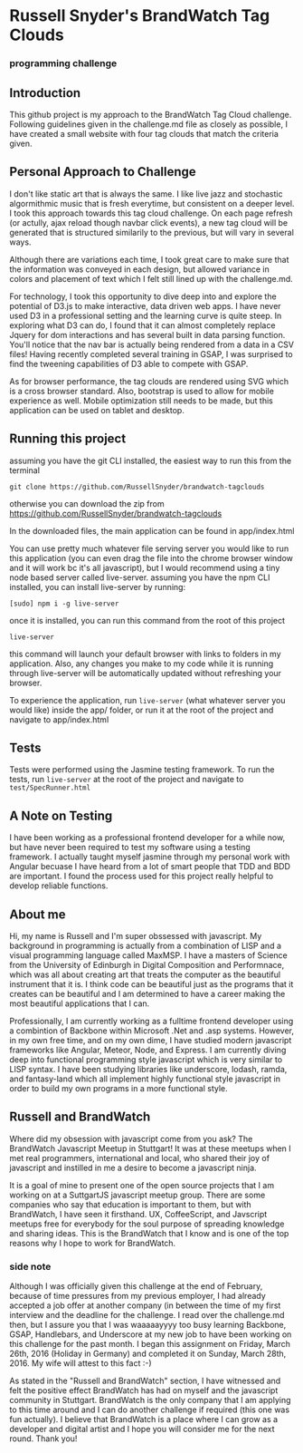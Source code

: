 # Russell Snyder's BrandWatch Tag Clouds
### programming challenge 

## Introduction

This github project is my approach to the BrandWatch Tag Cloud challenge.  Following guidelines given in the challenge.md file as closely as possible, I have created a small website with four tag clouds that match the criteria given.  

## Personal Approach to Challenge

I don't like static art that is always the same.  I like live jazz and stochastic algormithmic music that is fresh everytime, but consistent on a deeper level.  I took this approach towards this tag cloud challenge.  On each page refresh (or actully, ajax reload though navbar click events), a new tag cloud will be generated that is structured similarily to the previous, but will vary in several ways.

Although there are variations each time, I took great care to make sure that the information was conveyed in each design, but allowed variance in colors and placement of text which I felt still lined up with the challenge.md.

For technology, I took this opportunity to dive deep into and explore the potential of D3.js to make interactive, data driven web apps.  I have never used D3 in a professional setting and the learning curve is quite steep.  In exploring what D3 can do, I found that it can almost completely replace Jquery for dom interactions and has several built in data parsing function.  You'll notice that the nav bar is actually being rendered from a data in a CSV files!  Having recently completed several training in GSAP, I was surprised to find the tweening capabilities of D3 able to compete with GSAP. 

As for browser performance, the tag clouds are rendered using SVG which is a cross browser standard.  Also, bootstrap is used to allow for mobile experience as well.  Mobile optimization still needs to be made, but this application can be used on tablet and desktop. 

## Running this project

assuming you have the git CLI installed, the easiest way to run this from the terminal

`git clone https://github.com/RussellSnyder/brandwatch-tagclouds`

otherwise you can download the zip from https://github.com/RussellSnyder/brandwatch-tagclouds

In the downloaded files, the main application can be found in app/index.html

You can use pretty much whatever file serving server you would like to run this application (you can even drag the file into the chrome browser window and it will work bc it's all javascript), but I would recommend using a tiny node based server called live-server.  assuming you have the npm CLI installed, you can install live-server by running: 

`[sudo] npm i -g live-server`

once it is installed, you can run this command from the root of this project  

`live-server`

this command will launch your default browser with links to folders in my application.  Also, any changes you make to my code while it is running through live-server will be automatically updated without refreshing your browser.  

To experience the application, run `live-server` (what whatever server you would like) inside the app/ folder, or run it at the root of the project and navigate to app/index.html

## Tests ##

Tests were performed using the Jasmine testing framework. To run the tests, run `live-server` at the root of the project and navigate to `test/SpecRunner.html`   

## A Note on Testing 

I have been working as a professional frontend developer for a while now, but have never been required to test my software using a testing framework.  I actually taught myself jasmine through my personal work with Angular becuase I have heard from a lot of smart people that TDD and BDD are important.  I found the process used for this project really helpful to develop reliable functions. 

## About me

Hi, my name is Russell and I'm super obssessed with javascript.  My background in programming is actually from a combination of LISP and a visual programming language called MaxMSP.  I have a masters of Science from the University of Edinburgh in Digital Composition and Performnace, which was all about creating art that treats the computer as the beautiful instrument that it is.  I think code can be beautiful just as the programs that it creates can be beautiful and I am determined to have a career making the most beautiful applications that I can. 

Professionally, I am currently working as a fulltime frontend developer using a combintion of Backbone within Microsoft .Net and .asp systems.  However, in my own free time, and on my own dime, I have studied modern javascript frameworks like Angular, Meteor, Node, and Express.  I am currently diving deep into functional programming style javascript which is very similar to LISP syntax.  I have been studying libraries like underscore, lodash, ramda, and fantasy-land which all implement highly functional style javascript in order to build my own programs in a more functional style.


## Russell and BrandWatch

Where did my obsession with javascript come from you ask?  The BrandWatch Javascript Meetup in Stuttgart!  It was at these meetups when I met real programmers, international and local, who shared their joy of javascript and instilled in me a desire to become a javascript ninja.

It is a goal of mine to present one of the open source projects that I am working on at a SuttgartJS javascript meetup group.  There are some companies who say that education is important to them, but with BrandWatch, I have seen it firsthand.  UX, CoffeeScript, and Javscript meetups free for everybody for the soul purpose of spreading knowledge and sharing ideas.  This is the BrandWatch that I know and is one of the top reasons why I hope to work for BrandWatch.


### side note

Although I was officially given this challenge at the end of February, because of time pressures from my previous employer, I had already accepted a job offer at another company (in between the time of my first interview and the deadline for the challenge.  I read over the challenge.md then, but I assure you that I was waaaaayyyy too busy learning Backbone, GSAP, Handlebars, and Underscore at my new job to have been working on this challenge for the past month.  I began this assignment on Friday, March 26th, 2016 (Holiday in Germany) and completed it on Sunday, March 28th, 2016.  My wife will attest to this fact :-)  

As stated in the "Russell and BrandWatch" section, I have witnessed and felt the positive effect BrandWatch has had on myself and the javascript community in Stuttgart.  BrandWatch is the only company that I am applying to this time around and I can do another challenge if required (this one was fun actually).  I believe that BrandWatch is a place where I can grow as a developer and digital artist and I hope you will consider me for the next round.  Thank you!
